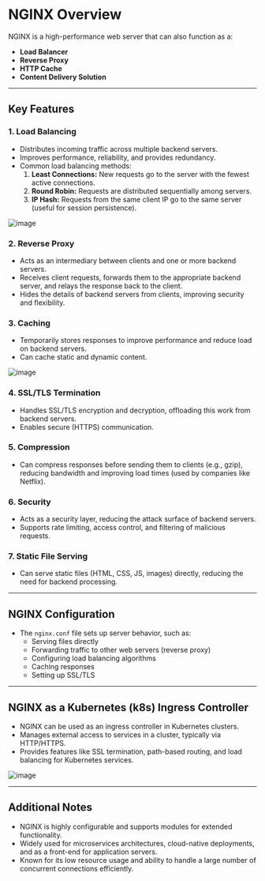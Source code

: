 # NGINX Overview

NGINX is a high-performance web server that can also function as a:

- **Load Balancer**
- **Reverse Proxy**
- **HTTP Cache**
- **Content Delivery Solution**

---

## Key Features

### 1. Load Balancing

- Distributes incoming traffic across multiple backend servers.
- Improves performance, reliability, and provides redundancy.
- Common load balancing methods:
  1. **Least Connections:** New requests go to the server with the fewest active connections.
  2. **Round Robin:** Requests are distributed sequentially among servers.
  3. **IP Hash:** Requests from the same client IP go to the same server (useful for session persistence).

![image](https://github.com/user-attachments/assets/d6e11aa1-b9a4-4bf8-a834-59d46520513e)


### 2. Reverse Proxy

- Acts as an intermediary between clients and one or more backend servers.
- Receives client requests, forwards them to the appropriate backend server, and relays the response back to the client.
- Hides the details of backend servers from clients, improving security and flexibility.

### 3. Caching

- Temporarily stores responses to improve performance and reduce load on backend servers.
- Can cache static and dynamic content.

![image](https://github.com/user-attachments/assets/7c5e35c6-032d-4994-9cbd-0d393b375e3d)


### 4. SSL/TLS Termination

- Handles SSL/TLS encryption and decryption, offloading this work from backend servers.
- Enables secure (HTTPS) communication.

### 5. Compression

- Can compress responses before sending them to clients (e.g., gzip), reducing bandwidth and improving load times (used by companies like Netflix).

### 6. Security

- Acts as a security layer, reducing the attack surface of backend servers.
- Supports rate limiting, access control, and filtering of malicious requests.

### 7. Static File Serving

- Can serve static files (HTML, CSS, JS, images) directly, reducing the need for backend processing.

---

## NGINX Configuration

- The `nginx.conf` file sets up server behavior, such as:
  - Serving files directly
  - Forwarding traffic to other web servers (reverse proxy)
  - Configuring load balancing algorithms
  - Caching responses
  - Setting up SSL/TLS

---

## NGINX as a Kubernetes (k8s) Ingress Controller

- NGINX can be used as an ingress controller in Kubernetes clusters.
- Manages external access to services in a cluster, typically via HTTP/HTTPS.
- Provides features like SSL termination, path-based routing, and load balancing for Kubernetes services.

![image](https://github.com/user-attachments/assets/99581c73-e8b9-47b9-a8d5-0c329b8bfce7)

---

## Additional Notes

- NGINX is highly configurable and supports modules for extended functionality.
- Widely used for microservices architectures, cloud-native deployments, and as a front-end for application servers.
- Known for its low resource usage and ability to handle a large number of concurrent connections efficiently.
